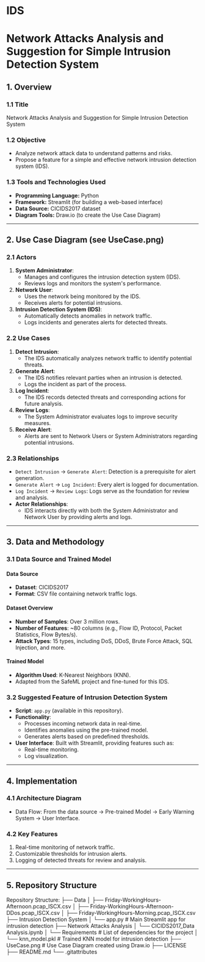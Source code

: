 # IDS
# Network Attacks Analysis and Suggestion for Simple Intrusion Detection System

## 1. Overview
### 1.1 Title
Network Attacks Analysis and Suggestion for Simple Intrusion Detection System

### 1.2 Objective
- Analyze network attack data to understand patterns and risks.  
- Propose a feature for a simple and effective network intrusion detection system (IDS).  

### 1.3 Tools and Technologies Used
- **Programming Language:** Python  
- **Framework:** Streamlit (for building a web-based interface)  
- **Data Source:** CICIDS2017 dataset  
- **Diagram Tools:** Draw.io (to create the Use Case Diagram)  

---

## 2. Use Case Diagram (see UseCase.png)
### 2.1 Actors
1. **System Administrator**:  
   - Manages and configures the intrusion detection system (IDS).  
   - Reviews logs and monitors the system's performance.  
2. **Network User**:  
   - Uses the network being monitored by the IDS.  
   - Receives alerts for potential intrusions.  
3. **Intrusion Detection System (IDS)**:  
   - Automatically detects anomalies in network traffic.  
   - Logs incidents and generates alerts for detected threats.  

### 2.2 Use Cases
1. **Detect Intrusion**:  
   - The IDS automatically analyzes network traffic to identify potential threats.  
2. **Generate Alert**:  
   - The IDS notifies relevant parties when an intrusion is detected.  
   - Logs the incident as part of the process.  
3. **Log Incident**:  
   - The IDS records detected threats and corresponding actions for future analysis.  
4. **Review Logs**:  
   - The System Administrator evaluates logs to improve security measures.  
5. **Receive Alert**:  
   - Alerts are sent to Network Users or System Administrators regarding potential intrusions.  

### 2.3 Relationships
- `Detect Intrusion` → `Generate Alert`: Detection is a prerequisite for alert generation.  
- `Generate Alert` → `Log Incident`: Every alert is logged for documentation.  
- `Log Incident` → `Review Logs`: Logs serve as the foundation for review and analysis.  
- **Actor Relationships**:  
   - IDS interacts directly with both the System Administrator and Network User by providing alerts and logs.  
  

---

## 3. Data and Methodology
### 3.1 Data Source and Trained Model
#### **Data Source**
- **Dataset**: CICIDS2017  
- **Format**: CSV file containing network traffic logs.  

#### **Dataset Overview**
- **Number of Samples**: Over 3 million rows.  
- **Number of Features**: ~80 columns (e.g., Flow ID, Protocol, Packet Statistics, Flow Bytes/s).  
- **Attack Types**: 15 types, including DoS, DDoS, Brute Force Attack, SQL Injection, and more.  

#### **Trained Model**
- **Algorithm Used**: K-Nearest Neighbors (KNN).  
- Adapted from the SafeML project and fine-tuned for this IDS.  

### 3.2 Suggested Feature of Intrusion Detection System
- **Script**: `app.py` (available in this repository).  
- **Functionality**:  
  - Processes incoming network data in real-time.  
  - Identifies anomalies using the pre-trained model.  
  - Generates alerts based on predefined thresholds.  
- **User Interface**: Built with Streamlit, providing features such as:  
  - Real-time monitoring.  
  - Log visualization.  

---

## 4. Implementation
### 4.1 Architecture Diagram
- Data Flow: From the data source → Pre-trained Model → Early Warning System → User Interface.  

### 4.2 Key Features
1. Real-time monitoring of network traffic.  
2. Customizable thresholds for intrusion alerts.  
3. Logging of detected threats for review and analysis.  

---

## 5. Repository Structure
Repository Structure:
├── Data
│   ├── Friday-WorkingHours-Afternoon.pcap_ISCX.csv
│   ├── Friday-WorkingHours-Afternoon-DDos.pcap_ISCX.csv
│   ├── Friday-WorkingHours-Morning.pcap_ISCX.csv
├── Intrusion Detection System
│   └── app.py  # Main Streamlit app for intrusion detection
├── Network Attacks Analysis
│   └── CICIDS2017_Data Analysis.ipynb
│   └── Requirements  # List of dependencies for the project
│   └── knn_model.pkl # Trained KNN model for intrusion detection
├── UseCase.png # Use Case Diagram created using Draw.io
├── LICENSE
├── README.md
└── .gitattributes
